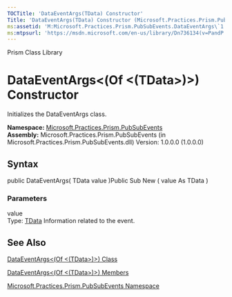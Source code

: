 ```yaml
---
TOCTitle: 'DataEventArgs(TData) Constructor'
Title: 'DataEventArgs(TData) Constructor (Microsoft.Practices.Prism.PubSubEvents)'
ms:assetid: 'M:Microsoft.Practices.Prism.PubSubEvents.DataEventArgs\`1.\#ctor(\`0)'
ms:mtpsurl: 'https://msdn.microsoft.com/en-us/library/Dn736134(v=PandP.50)'
---
```


Prism Class Library

DataEventArgs&lt;(Of &lt;(TData&gt;)&gt;) Constructor
=====================================================

Initializes the DataEventArgs class.

**Namespace:** [Microsoft.Practices.Prism.PubSubEvents](https://msdn.microsoft.com/n:microsoft.practices.prism.pubsubevents)
**Assembly:** Microsoft.Practices.Prism.PubSubEvents (in Microsoft.Practices.Prism.PubSubEvents.dll) Version: 1.0.0.0 (1.0.0.0)

## Syntax


<span id="syntaxToggle"></span>public DataEventArgs( TData value )Public Sub New ( value As TData )

### Parameters

value  
Type: [TData](https://msdn.microsoft.com/t:microsoft.practices.prism.pubsubevents.dataeventargs%601)
Information related to the event.

See Also
--------


[DataEventArgs&lt;(Of &lt;(TData&gt;)&gt;) Class](https://msdn.microsoft.com/t:microsoft.practices.prism.pubsubevents.dataeventargs%601)

[DataEventArgs&lt;(Of &lt;(TData&gt;)&gt;) Members](https://msdn.microsoft.com/allmembers.t:microsoft.practices.prism.pubsubevents.dataeventargs%601)

[Microsoft.Practices.Prism.PubSubEvents Namespace](https://msdn.microsoft.com/n:microsoft.practices.prism.pubsubevents)
